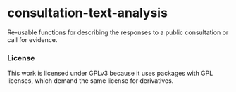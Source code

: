 # consultation-text-analysis
Re-usable functions for describing the responses to a public consultation or call for evidence.


### License
This work is licensed under GPLv3 because it uses packages with GPL licenses, which demand the same license for derivatives. 
